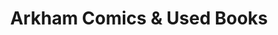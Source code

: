 ---
title: "Arkham Comics & Used Books"
url: /blytheville/arkham-comics-and-used-books/
shop: collector
---